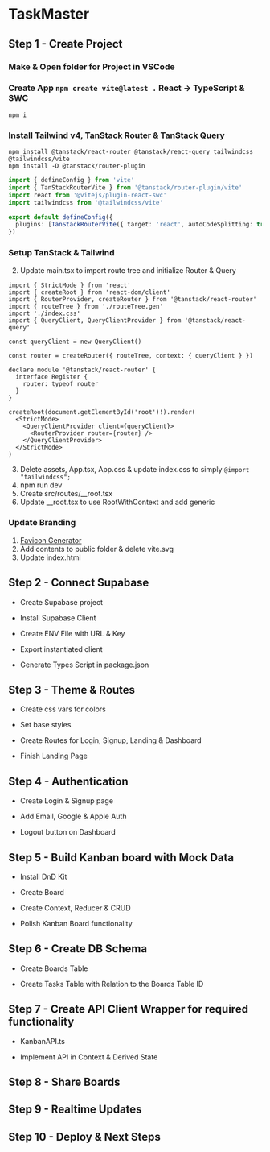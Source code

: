 # TaskMaster

## Step 1 - Create Project

### Make & Open folder for Project in VSCode

### Create App `npm create vite@latest .` React -> TypeScript & SWC

```
npm i
```

### Install Tailwind v4, TanStack Router & TanStack Query

```
npm install @tanstack/react-router @tanstack/react-query tailwindcss @tailwindcss/vite
npm install -D @tanstack/router-plugin
```

```ts
import { defineConfig } from 'vite'
import { TanStackRouterVite } from '@tanstack/router-plugin/vite'
import react from '@vitejs/plugin-react-swc'
import tailwindcss from '@tailwindcss/vite'

export default defineConfig({
  plugins: [TanStackRouterVite({ target: 'react', autoCodeSplitting: true }), react(), tailwindcss()],
})
```

### Setup TanStack & Tailwind

2. Update main.tsx to import route tree and initialize Router & Query

```tsx
import { StrictMode } from 'react'
import { createRoot } from 'react-dom/client'
import { RouterProvider, createRouter } from '@tanstack/react-router'
import { routeTree } from './routeTree.gen'
import './index.css'
import { QueryClient, QueryClientProvider } from '@tanstack/react-query'

const queryClient = new QueryClient()

const router = createRouter({ routeTree, context: { queryClient } })

declare module '@tanstack/react-router' {
  interface Register {
    router: typeof router
  }
}

createRoot(document.getElementById('root')!).render(
  <StrictMode>
    <QueryClientProvider client={queryClient}>
      <RouterProvider router={router} />
    </QueryClientProvider>
  </StrictMode>
)
```

3. Delete assets, App.tsx, App.css & update index.css to simply `@import "tailwindcss";`
4. npm run dev
5. Create src/routes/\_\_root.tsx
6. Update \_\_root.tsx to use RootWithContext and add generic

### Update Branding

1. [Favicon Generator](https://www.favicon-generator.org/)
2. Add contents to public folder & delete vite.svg
3. Update index.html

## Step 2 - Connect Supabase

- Create Supabase project

- Install Supabase Client

- Create ENV File with URL & Key

- Export instantiated client

- Generate Types Script in package.json

## Step 3 - Theme & Routes

- Create css vars for colors

- Set base styles

- Create Routes for Login, Signup, Landing & Dashboard

- Finish Landing Page

## Step 4 - Authentication

- Create Login & Signup page

- Add Email, Google & Apple Auth

- Logout button on Dashboard

## Step 5 - Build Kanban board with Mock Data

- Install DnD Kit

- Create Board

- Create Context, Reducer & CRUD

- Polish Kanban Board functionality

## Step 6 - Create DB Schema

- Create Boards Table

- Create Tasks Table with Relation to the Boards Table ID

## Step 7 - Create API Client Wrapper for required functionality

- KanbanAPI.ts

- Implement API in Context & Derived State

## Step 8 - Share Boards

## Step 9 - Realtime Updates

## Step 10 - Deploy & Next Steps
